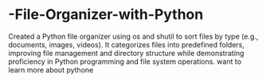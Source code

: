 # -File-Organizer-with-Python
 Created a Python file organizer using os and shutil to sort files by type (e.g., documents, images, videos). It categorizes files into predefined folders, improving file management and directory structure while demonstrating proficiency in Python programming and file system operations.
want to learn more about pythone